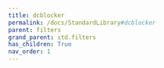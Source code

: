 ```yaml
---
title: dcblocker
permalink: /docs/StandardLibrary#dcblocker
parent: filters
grand_parent: std.filters
has_children: True
nav_order: 1
---
```

